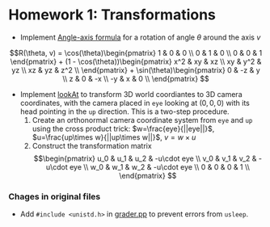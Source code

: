 # Homework 1: Transformations

- Implement [Angle-axis formula](./Transform.cpp#L9) for a rotation of angle $\theta$ around the axis $v$

$$R(\theta, v) = \cos(\theta)\begin{pmatrix} 1 & 0 & 0 \\
                                             0 & 1 & 0 \\ 
                                             0 & 0 & 1 
                             \end{pmatrix} 
                 + (1 - \cos(\theta))\begin{pmatrix} x^2 & xy & xz \\ 
                                                     xy & y^2 & yz \\
                                                     xz & yz & z^2 \\
                                                     \end{pmatrix} 
                 + \sin(\theta)\begin{pmatrix} 0 & -z & y \\ 
                                               z & 0 & -x \\ 
                                               -y & x & 0 \\
                                \end{pmatrix}
$$

- Implement [lookAt](./Transform.cpp#L42) to transform 3D world coordiantes to 3D camera coordinates, with the camera placed in `eye` looking at $(0, 0, 0)$ with its head pointing in the `up` direction. This is a two-step procedure.
    1. Create an orthonormal camera coordinate system from `eye` and `up` using the cross product trick: $w=\frac{eye}{||eye||}$, $u=\frac{up\times w}{||up\times w||}$, $v=w\times u$
    2. Construct the transformation matrix
        $$\begin{pmatrix} u_0 & u_1 & u_2 & -u\cdot eye \\
                          v_0 & v_1 & v_2 & -u\cdot eye \\
                          w_0 & w_1 & w_2 & -u\cdot eye \\
                          0 & 0 & 0 & 1 \\
           \end{pmatrix}
        $$


### Chages in original files
- Add `#include <unistd.h>` in [grader.pp](./UCB/grader.cpp#L8) to prevent errors from `usleep`.